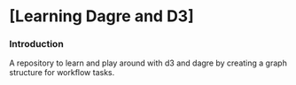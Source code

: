 # [Learning Dagre and D3]

### Introduction

A repository to learn and play around with d3 and dagre by creating a graph structure for workflow tasks.
